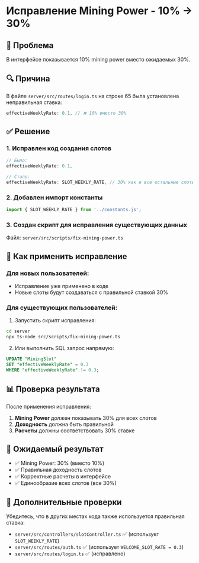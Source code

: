 # Исправление Mining Power - 10% → 30%

## 🚨 **Проблема**
В интерфейсе показывается 10% mining power вместо ожидаемых 30%.

## 🔍 **Причина**
В файле `server/src/routes/login.ts` на строке 65 была установлена неправильная ставка:
```typescript
effectiveWeeklyRate: 0.1, // ❌ 10% вместо 30%
```

## ✅ **Решение**

### 1. **Исправлен код создания слотов**
```typescript
// Было:
effectiveWeeklyRate: 0.1,

// Стало:
effectiveWeeklyRate: SLOT_WEEKLY_RATE, // 30% как и все остальные слоты
```

### 2. **Добавлен импорт константы**
```typescript
import { SLOT_WEEKLY_RATE } from '../constants.js';
```

### 3. **Создан скрипт для исправления существующих данных**
Файл: `server/src/scripts/fix-mining-power.ts`

## 🔧 **Как применить исправление**

### Для новых пользователей:
- Исправление уже применено в коде
- Новые слоты будут создаваться с правильной ставкой 30%

### Для существующих пользователей:
1. Запустить скрипт исправления:
```bash
cd server
npx ts-node src/scripts/fix-mining-power.ts
```

2. Или выполнить SQL запрос напрямую:
```sql
UPDATE "MiningSlot" 
SET "effectiveWeeklyRate" = 0.3 
WHERE "effectiveWeeklyRate" != 0.3;
```

## 📊 **Проверка результата**

После применения исправления:
1. **Mining Power** должен показывать 30% для всех слотов
2. **Доходность** должна быть правильной
3. **Расчеты** должны соответствовать 30% ставке

## 🎯 **Ожидаемый результат**

- ✅ Mining Power: 30% (вместо 10%)
- ✅ Правильная доходность слотов
- ✅ Корректные расчеты в интерфейсе
- ✅ Единообразие всех слотов (все 30%)

## 📝 **Дополнительные проверки**

Убедитесь, что в других местах кода также используется правильная ставка:
- `server/src/controllers/slotController.ts` ✅ (использует `SLOT_WEEKLY_RATE`)
- `server/src/routes/auth.ts` ✅ (использует `WELCOME_SLOT_RATE = 0.3`)
- `server/src/routes/login.ts` ✅ (исправлено)
